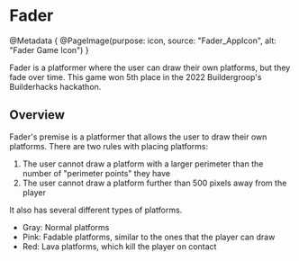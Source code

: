 # Fader

@Metadata {
    @PageImage(purpose: icon, source: "Fader_AppIcon", alt: "Fader Game Icon")
}

Fader is a platformer where the user can draw their own platforms, but they fade over time. This game 
won 5th place in the 2022 Buildergroop's Builderhacks hackathon.

## Overview

Fader's premise is a platformer that allows the user to draw their own platforms. There are two rules with
placing platforms:
1. The user cannot draw a platform with a larger perimeter than the number of "perimeter points" they have
2. The user cannot draw a platform further than 500 pixels away from the player

It also has several different types of platforms.
- Gray: Normal platforms
- Pink: Fadable platforms, similar to the ones that the player can draw
- Red: Lava platforms, which kill the player on contact
